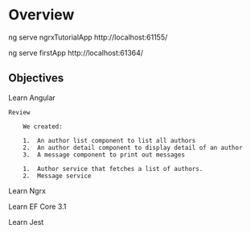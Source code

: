 # Overview

ng serve ngrxTutorialApp
http://localhost:61155/

ng serve firstApp
http://localhost:61364/


## Objectives

Learn Angular

    Review

        We created:
        
        1.  An author list component to list all authors
        2.  An author detail component to display detail of an author
        3.  A message component to print out messages

        1.  Author service that fetches a list of authors.
        2.  Message service


        

Learn Ngrx

Learn EF Core 3.1

Learn Jest